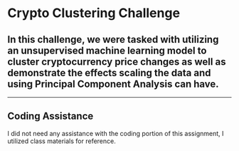<h1>Crypto Clustering Challenge</h1>

<h2>In this challenge, we were tasked with utilizing an unsupervised machine learning model to cluster cryptocurrency price changes as well as demonstrate the effects scaling the data and using Principal Component Analysis can have.</h2>

<hr>

<h2>Coding Assistance</h2>
<p>I did not need any assistance with the coding portion of this assignment, I utilized class materials for reference.</p>

